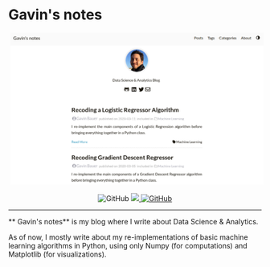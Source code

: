 # Gavin's notes

<p align="center">
  <img src="https://github.com/gavin-bauer/blog/blob/master/static/images/blog.png" hspace="4">
</p>

<p align="center">
  <img alt="GitHub" src="https://img.shields.io/github/license/gavin-bauer/blog">
  <a href="https://app.netlify.com/sites/gavin-bauer/deploys">
    <img src="https://api.netlify.com/api/v1/badges/4f898ce7-00ae-46be-8be0-7a808d2d97d5/deploy-status">
  </a>
  <a href="http://gavin-bauer.netlify.com/">
    <img alt="GitHub" src="https://img.shields.io/badge/website-live-brightgreen">
  </a>

</p>

---

** Gavin's notes** is my blog where I write about Data Science &amp; Analytics. 

As of now, I mostly write about my re-implementations of basic machine learning algorithms in Python, using only Numpy (for computations) and Matplotlib (for visualizations).
